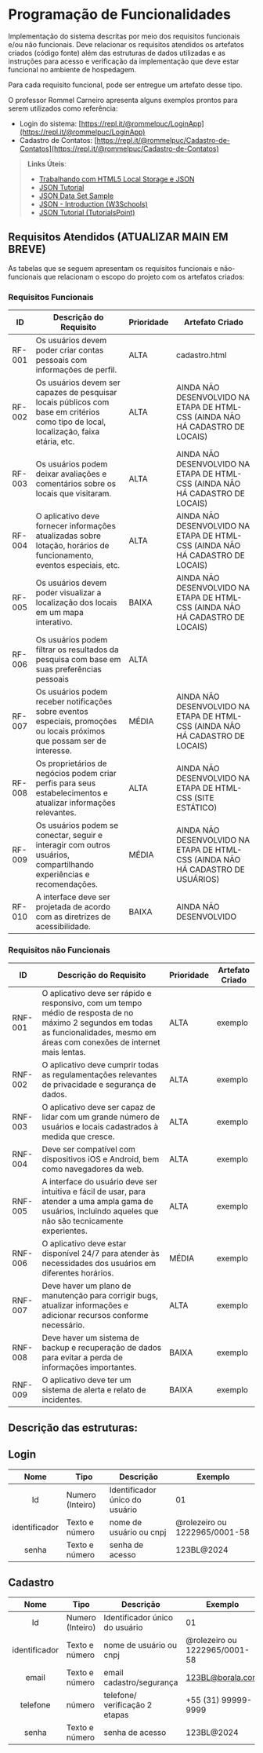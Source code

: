 # Programação de Funcionalidades

Implementação do sistema descritas por meio dos requisitos funcionais e/ou não funcionais. Deve relacionar os requisitos atendidos os artefatos criados (código fonte) além das estruturas de dados utilizadas e as instruções para acesso e verificação da implementação que deve estar funcional no ambiente de hospedagem.

Para cada requisito funcional, pode ser entregue um artefato desse tipo.

O professor Rommel Carneiro apresenta alguns exemplos prontos para serem utilizados como referência:
- Login do sistema: [https://repl.it/@rommelpuc/LoginApp](https://repl.it/@rommelpuc/LoginApp) 
- Cadastro de Contatos: [https://repl.it/@rommelpuc/Cadastro-de-Contatos](https://repl.it/@rommelpuc/Cadastro-de-Contatos)


> **Links Úteis**:
>
> - [Trabalhando com HTML5 Local Storage e JSON](https://www.devmedia.com.br/trabalhando-com-html5-local-storage-e-json/29045)
> - [JSON Tutorial](https://www.w3resource.com/JSON)
> - [JSON Data Set Sample](https://opensource.adobe.com/Spry/samples/data_region/JSONDataSetSample.html)
> - [JSON - Introduction (W3Schools)](https://www.w3schools.com/js/js_json_intro.asp)
> - [JSON Tutorial (TutorialsPoint)](https://www.tutorialspoint.com/json/index.htm)



## Requisitos Atendidos (ATUALIZAR MAIN EM BREVE)

As tabelas que se seguem apresentam os requisitos funcionais e não-funcionais que relacionam o escopo do projeto com os artefatos criados:
### Requisitos Funcionais

|ID    | Descrição do Requisito | Prioridade | Artefato Criado |
|------|-----------------------------------------|----| ----|
|RF-001| Os usuários devem poder criar contas pessoais com informações de perfil. | ALTA | cadastro.html|
|RF-002| Os usuários devem ser capazes de pesquisar locais públicos com base em critérios como tipo de local, localização, faixa etária, etc. | ALTA |AINDA NÃO DESENVOLVIDO NA ETAPA DE HTML-CSS (AINDA NÃO HÁ CADASTRO DE LOCAIS) |
|RF-003| Os usuários podem deixar avaliações e comentários sobre os locais que visitaram.| ALTA | AINDA NÃO DESENVOLVIDO NA ETAPA DE HTML-CSS (AINDA NÃO HÁ CADASTRO DE LOCAIS)|
|RF-004| O aplicativo deve fornecer informações atualizadas sobre lotação, horários de funcionamento, eventos especiais, etc.| ALTA | AINDA NÃO DESENVOLVIDO NA ETAPA DE HTML-CSS (AINDA NÃO HÁ CADASTRO DE LOCAIS)|
|RF-005| Os usuários devem poder visualizar a localização dos locais em um mapa interativo.| BAIXA |AINDA NÃO DESENVOLVIDO NA ETAPA DE HTML-CSS (AINDA NÃO HÁ CADASTRO DE LOCAIS) |
|RF-006| Os usuários podem filtrar os resultados da pesquisa com base em suas preferências pessoais| ALTA | |
|RF-007| Os usuários podem receber notificações sobre eventos especiais, promoções ou locais próximos que possam ser de interesse.| MÉDIA |AINDA NÃO DESENVOLVIDO NA ETAPA DE HTML-CSS (AINDA NÃO HÁ CADASTRO DE LOCAIS) |
|RF-008| Os proprietários de negócios podem criar perfis para seus estabelecimentos e atualizar informações relevantes.| ALTA | AINDA NÃO DESENVOLVIDO NA ETAPA DE HTML-CSS (SITE ESTÁTICO)|
|RF-009| Os usuários podem se conectar, seguir e interagir com outros usuários, compartilhando experiências e recomendações.| MÉDIA | AINDA NÃO DESENVOLVIDO NA ETAPA DE HTML-CSS (AINDA NÃO HÁ CADASTRO DE USUÁRIOS)|
|RF-010|A interface deve ser projetada de acordo com as diretrizes de acessibilidade.| BAIXA | AINDA NÃO DESENVOLVIDO |



### Requisitos não Funcionais

|ID    | Descrição do Requisito | Prioridade | Artefato Criado |
|-------|-------------------------|----|---------------|
|RNF-001| O aplicativo deve ser rápido e responsivo, com um tempo médio de resposta de no máximo 2 segundos em todas as funcionalidades, mesmo em áreas com conexões de internet mais lentas. | ALTA | exemplo|
|RNF-002| O aplicativo deve cumprir todas as regulamentações relevantes de privacidade e segurança de dados. |  ALTA | exemplo|
|RNF-003| O aplicativo deve ser capaz de lidar com um grande número de usuários e locais cadastrados à medida que cresce. |  ALTA | exemplo|
|RNF-004| Deve ser compatível com dispositivos iOS e Android, bem como navegadores da web. |  ALTA | exemplo|
|RNF-005| A interface do usuário deve ser intuitiva e fácil de usar, para atender a uma ampla gama de usuários, incluindo aqueles que não são tecnicamente experientes. |  ALTA | exemplo|
|RNF-006| O aplicativo deve estar disponível 24/7 para atender às necessidades dos usuários em diferentes horários.|  MÉDIA | exemplo|
|RNF-007| Deve haver um plano de manutenção para corrigir bugs, atualizar informações e adicionar recursos conforme necessário.|  ALTA | exemplo|
|RNF-008| Deve haver um sistema de backup e recuperação de dados para evitar a perda de informações importantes. |  BAIXA |exemplo|
|RNF-009| O aplicativo deve ter um sistema de alerta e relato de incidentes. |  BAIXA |exemplo|


## Descrição das estruturas:

## Login
|  **Nome**      | **Tipo**          | **Descrição**                             | **Exemplo**                                    |
|:--------------:|-------------------|-------------------------------------------|------------------------------------------------|
| Id             | Numero (Inteiro)  | Identificador único do usuário           | 01                                              |
| identificador        | Texto  e número           |nome de usuário ou cnpj                       |@rolezeiro ou 1222965/0001-58                                  |
|senha    | Texto  e número           | senha de acesso                       | 123BL@2024                           |

## Cadastro
|  **Nome**      | **Tipo**          | **Descrição**                             | **Exemplo**                                    |
|:--------------:|-------------------|-------------------------------------------|------------------------------------------------|
| Id             | Numero (Inteiro)  | Identificador único do usuário           | 01                                              |
| identificador        | Texto  e número           |nome de usuário ou cnpj                       |@rolezeiro ou 1222965/0001-58                                  |
|email   | Texto  e número           | email cadastro/segurança                    | 123BL@borala.com                          |
|telefone   | número           | telefone/ verificação 2 etapas                      | +55 (31) 99999-9999                          |
|senha    | Texto  e número           | senha de acesso                       | 123BL@2024                           |


